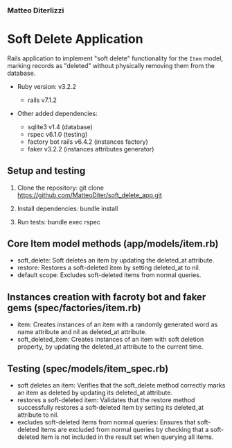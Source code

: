 ### Matteo Diterlizzi

# Soft Delete Application

Rails application to implement "soft delete" functionality for the `Item` model, marking records as "deleted" without physically removing them from the database.

- Ruby version: v3.2.2

  - rails v7.1.2

- Other added dependencies:
  - sqlite3 v1.4 (database)
  - rspec v6.1.0 (testing)
  - factory bot rails v6.4.2 (instances factory)
  - faker v3.2.2 (instances attributes generator)

## Setup and testing

1. Clone the repository:
   git clone https://github.com/MatteoDiter/soft_delete_app.git

2. Install dependencies:
   bundle install

3. Run tests:
   bundle exec rspec

## Core Item model methods (app/models/item.rb)

- soft_delete: Soft deletes an item by updating the deleted_at attribute.
- restore: Restores a soft-deleted item by setting deleted_at to nil.
- default scope: Excludes soft-deleted items from normal queries.

## Instances creation with facroty bot and faker gems (spec/factories/item.rb)

- item: Creates instances of an item with a randomly generated word as name attribute and nil as deleted_at attribute.
- soft_deleted_item: Creates instances of an item with soft deletion property, by updating the deleted_at attribute to the current time.

## Testing (spec/models/item_spec.rb)

- soft deletes an item: Verifies that the soft_delete method correctly marks an item as deleted by updating its deleted_at attribute.
- restores a soft-deleted item: Validates that the restore method successfully restores a soft-deleted item by setting its deleted_at attribute to nil.
- excludes soft-deleted items from normal queries: Ensures that soft-deleted items are excluded from normal queries by checking that a soft-deleted item is not included in the result set when querying all items.
